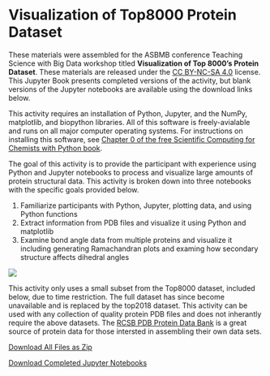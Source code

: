 # Visualization of Top8000 Protein Dataset

These materials were assembled for the ASBMB conference Teaching Science with Big Data workshop titled **Visualization of Top 8000’s Protein Dataset**. These materials are released under the [CC BY-NC-SA 4.0](https://creativecommons.org/licenses/by-nc-sa/4.0/) license. This Jupyter Book presents completed versions of the activity, but blank versions of the Jupyter notebooks are available using the download links below.

This activity requires an installation of Python, Jupyter, and the NumPy, matplotlib, and biopython libraries. All of this software is freely-avialable and runs on all major computer operating systems. For instructions on installing this software, see [Chapter 0 of the free Scientific Computing for Chemists with Python book](https://weisscharlesj.github.io/SciCompforChemists/notebooks/chapter_00/chap_00_notebook.html).

The goal of this activity is to provide the participant with experience using Python and Jupyter notebooks to process and visualize large amounts of protein structural data. This activity is broken down into three notebooks with the specific goals provided below.
1. Familiarize participants with Python, Jupyter, plotting data, and using Python functions
2. Extract information from PDB files and visualize it using Python and matplotlib
3. Examine bond angle data from multiple proteins and visualize it including generating Ramachandran plots and examing how secondary structure affects dihedral angles

![](ramachandran.png)

This activity only uses a small subset from the Top8000 dataset, included below, due to time restriction. The full dataset has since become unavailable and is replaced by the top2018 dataset. This activity can be used with any collection of quality protein PDB files and does not inherantly require the above datasets. The [RCSB PDB Protein Data Bank](https://www.rcsb.org/) is a great source of protein data for those intersted in assembling their own data sets.

[Download All Files as Zip](https://github.com/weisscharlesj/BiopythonRamachandran/blob/main/VisTop8000.zip)

[Download Completed Jupyter Notebooks](https://github.com/weisscharlesj/BiopythonRamachandran/blob/main/VisTop8000_COMPLETE.zip)
